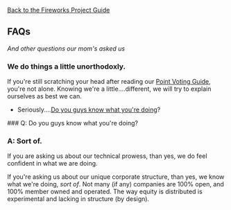 [Back to the Fireworks Project Guide](overview)

FAQs
----
*And other questions our mom's asked us*

### We do things a little unorthodoxly.

If you're still scratching your head after reading our [Point Voting
Guide](voting/overview), you're not alone.  Knowing we're a
little....different, we will try to explain ourselves as best we can.

- Seriously....[Do you guys know what you're doing](faq#do_you_know_what_you_are_doing)? 


<a class="question" name="do_you_know_what_you_are_doing">
### Q: Do you guys know what you're doing?
<a>

### A: Sort of.

If you are asking us about our technical prowess, than yes, we do feel
confident in what we are doing. 

If you're asking us about our unique corporate structure, than yes, we know
what we're doing, *sort of*.  Not many (if any) companies are 100% open, and
100% member owned and operated. The way equity is distributed is experimental
and lacking in structure (by design). 


